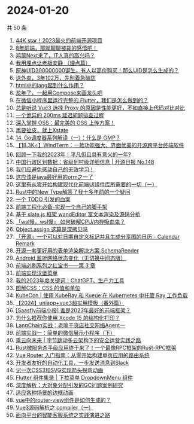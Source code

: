 # 2024-01-20

共 50 条

<!-- BEGIN JUEJIN -->
<!-- 最后更新时间 2024-01-20 05:04:02 +0800 -->
1. [44K star！2023最火的前端开源项目](https://juejin.cn/post/7324750282859528229)
1. [8年前端，那就聊聊被裁的感悟吧！](https://juejin.cn/post/7325317404551462938)
1. [鸿蒙Next来了，IT人真的高兴吗？](https://juejin.cn/post/7324980656994615330)
1. [我用埋点让老板安静 （埋点篇）](https://juejin.cn/post/7324334380373426227)
1. [原神UID300000000诞生，有人以高价购买！那么UID是怎么生成的？](https://juejin.cn/post/7324633501244063782)
1. [送外卖，3年102万，先别着急破防](https://juejin.cn/post/7325132036242882586)
1. [html中的lang起到什么作用？](https://juejin.cn/post/7324750286329282597)
1. [龙年了，一起用Compose来画龙头吧](https://juejin.cn/post/7325132087282384923)
1. [在微信小程序里运行完整的 Flutter，我们是怎么做到的？](https://juejin.cn/post/7324923422295670834)
1. [总是听说 Vue3 选择 Proxy 的原因是性能更好，不如直接上代码对比对比](https://juejin.cn/post/7324141201802821672)
1. [一个诡异的 200ms 延迟问题排查过程](https://juejin.cn/post/7323484289355399231)
1. [深入掌握 OSS：最完美的 OSS 上传方案！](https://juejin.cn/post/7325495635455868938)
1. [再要扯皮，就上Xstate](https://juejin.cn/post/7324624772978425868)
1. [14. Go调度器系列解读（一）：什么是 GMP？](https://juejin.cn/post/7324931501926875170)
1. [【18.3K⭐】WindTerm：一款功能强大、界面优美的开源跨平台终端软件](https://juejin.cn/post/7324630101873901603)
1. [回顾一下我的2023年：平凡但且具有意义的一年?](https://juejin.cn/post/7324630101873868835)
1. [中国行政区划数据：省级到村级详细信息 | 开源日报 No.148](https://juejin.cn/post/7324750282859036709)
1. [我们应避免感动自己的无效学习！](https://juejin.cn/post/7324750284190105651)
1. [这应该是java最好用的orm之一了](https://juejin.cn/post/7324889553508335656)
1. [这里有从零开始构建现代化前端UI组件库所需要的一切（一）](https://juejin.cn/post/7324011329883045915)
1. [Rust中的New Type解答了我十多年前的一个疑问](https://juejin.cn/post/7323948056264441908)
1. [一个 TODO 引发的血案](https://juejin.cn/post/7325271065831292928)
1. [前端工程化必备-实现一个自己的脚手架](https://juejin.cn/post/7323484289355350079)
1. [基于 slate.js 框架 wandEditor 富文本渲染及源码分析](https://juejin.cn/post/7324528599779835930)
1. [「wsl慢，wsl慢」 如何破解CPU/内存吸血鬼？](https://juejin.cn/post/7324186292297891890)
1. [Object.assign 这算是深拷贝吗](https://juejin.cn/post/7325040809697591296)
1. [「开源」一个可以对日期自定义标记并且生成分享图的日历 - Calendar Remark](https://juejin.cn/post/7324862242335260724)
1. [开源一套更好用的表单渲染解决方案 SchemaRender](https://juejin.cn/post/7323844835826319412)
1. [Android 监听网络状态变化（无切换中间态版）](https://juejin.cn/post/7324345717908717587)
1. [前端必刷系列之红宝书——第 3 章](https://juejin.cn/post/7324992318418010175)
1. [ 前端实现汉堡菜单](https://juejin.cn/post/7325040809698656256)
1. [我的2023年度关键词：ChatGPT、生产力工具](https://juejin.cn/post/7324889553508122664)
1. [图解CSS：CSS 的值和单位](https://juejin.cn/post/7324680413926834215)
1. [KubeCon | 使用 KubeRay 和 Kueue 在 Kubernetes 中托管 Ray 工作负载](https://juejin.cn/post/7324507594352934912)
1. [【2024】uniapp+vue3超实用模板（番外篇）](https://juejin.cn/post/7325287148009357338)
1. [[Saasfly前端小报] 谁是2023年最好的前端框架？](https://juejin.cn/post/7324992318417666111)
1. [为什么推荐你使用 Xcode 15 的结构化打印？](https://juejin.cn/post/7324859567349710859)
1. [LangChain实战：老喻干货店社交网络Agent一](https://juejin.cn/post/7325261939432063012)
1. [前端实战一：简单的微信展示小程序（下）](https://juejin.cn/post/7325242594653323300)
1. [乘云向未来 | 字节跳动多云架构下的安全运营实践之路](https://juejin.cn/post/7325063949947617299)
1. [Rust微服务杀手级应用终于来了！一个最像RPC框架的Rust-RPC框架](https://juejin.cn/post/7324962205424877619)
1. [Vue Router 入门指南：从零开始构建单页应用的路由系统](https://juejin.cn/post/7324939118244266011)
1. [开发者友好的自动化工具，一步发送消息到Slack](https://juejin.cn/post/7324869701000183817)
1. [记一次CSS3和SVG实现箭头拐弯动画](https://juejin.cn/post/7324866317206126642)
1. [Flutter 组件集录 | 下拉菜单 DropdownMenu 组件](https://juejin.cn/post/7325132211311673370)
1. [深度解析：大对象分配引发的GC问题案例研究](https://juejin.cn/post/7325236250310426675)
1. [适应各种场景的边框动画](https://juejin.cn/post/7323969107376177152)
1. [vue中的router-view组件是如何生成的？](https://juejin.cn/post/7325255455289409570)
1. [Vue3源码解析之 compiler（一）](https://juejin.cn/post/7323539673346555943)
1. [面向平台的智能客服系统之实践演进之路](https://juejin.cn/post/7324384155231223862)
<!-- END JUEJIN -->